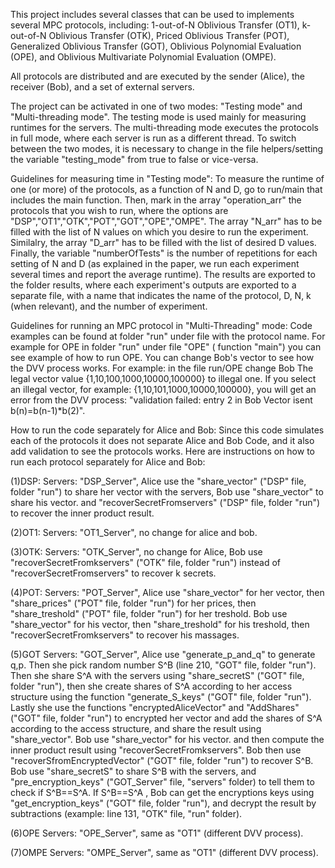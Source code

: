 This project includes several classes that can be used to implements several MPC protocols, including: 1-out-of-N Oblivious Transfer (OT1), k-out-of-N Oblivious Transfer (OTK), Priced Oblivious Transfer (POT), Generalized Oblivious Transfer (GOT), Oblivious Polynomial Evaluation (OPE), and Oblivious Multivariate Polynomial Evaluation (OMPE).

All protocols are distributed and are executed by the sender (Alice), the receiver (Bob), and a set of external servers.

The project can be activated in one of two modes: "Testing mode" and "Multi-threading mode".
The testing mode is used mainly for measuring runtimes for the servers.
The multi-threading mode executes the protocols in full mode, where each server is run as a different thread.
To switch between the two modes, it is necessary to change in the file helpers/setting the variable "testing_mode" from true to false or vice-versa.

Guidelines for measuring time in "Testing mode":
To measure the runtime of one (or more) of the protocols, as a function of N and D, go to run/main that includes the main function.
Then, mark in the array "operation_arr" the protocols that you wish to run, where the options are "DSP","OT1","OTK","POT","GOT","OPE","OMPE".
The array "N_arr" has to be filled with the list of N values on which you desire to run the experiment. 
Similalry, the array "D_arr" has to be filled with the list of desired D values.
Finally, the variable "numberOfTests" is the number of repetitions for each setting of N and D (as explained in the paper, we run each experiment several times and report the average runtime).
The results are exported to the folder results, where each experiment's outputs are exported to a separate file, with a name that indicates the name of the protocol, D, N, k (when relevant), and the number of experiment.  

Guidelines for running an MPC protocol in "Multi-Threading" mode:
Code examples can be found at folder "run" under file with the protocol name.
For example for OPE in folder "run" under file "OPE" ( function "main") you can see example of how to run OPE.
You can change Bob's vector to see how the DVV process works. For example: in the file run/OPE change Bob The legal vector value
{1,10,100,1000,10000,100000} to illegal one. If you select an illegal vector, for example: {1,10,101,1000,10000,100000}, you will get an error from the DVV process: "validation failed: entry 2 in Bob Vector isent b(n)=b(n-1)*b(2)".

How to run the code separately for Alice and Bob:
Since this code simulates each of the protocols it does not separate Alice and Bob Code, and it also add validation to see the protocols works. 
Here are instructions on how to run each protocol separately for Alice and Bob:

(1)DSP: Servers: "DSP_Server", Alice use the "share_vector" ("DSP" file, folder "run") to share her vector with the servers, Bob use "share_vector" to share his vector. and "recoverSecretFromservers" ("DSP" file, folder "run") to recover the inner product result.

(2)OT1: Servers: "OT1_Server", no change for alice and bob.

(3)OTK: Servers: "OTK_Server", no change for Alice, Bob use "recoverSecretFromkservers" ("OTK" file, folder "run") instead of "recoverSecretFromservers" to recover k secrets.

(4)POT: Servers: "POT_Server", Alice use "share_vector" for her vector, then "share_prices" ("POT" file, folder "run") for her prices, 
then "share_treshold" ("POT" file, folder "run") for her treshold. Bob use "share_vector" for his vector, then "share_treshold" for his treshold, then "recoverSecretFromkservers" to recover his massages.

(5)GOT  Servers: "GOT_Server", Alice use "generate_p_and_q" to generate q,p. Then she pick random number S^B (line 210, "GOT" file, folder "run"). Then she share S^A with the servers using "share_secretS" ("GOT" file, folder "run"), then she create shares of S^A according to her access structure using the function "generate_S_keys" ("GOT" file, folder "run"). Lastly she use the functions "encryptedAliceVector" and "AddShares" ("GOT" file, folder "run") to encrypted her vector and add the shares of S^A according to the access structure, and share the result using "share_vector". Bob use "share_vector" for his vector. and then compute the inner product result using "recoverSecretFromkservers". Bob then use "recoverSfromEncryptedVector" ("GOT" file, folder "run") to recover S^B. Bob use "share_secretS" to share S^B with the servers, and "pre_encryption_keys" ("GOT_Server" file, "servers" folder) to tell them to check if S^B==S^A. If S^B==S^A , Bob can get the encryptions keys using "get_encryption_keys" ("GOT" file, folder "run"), and decrypt the result by subtractions (example: line 131, "OTK" file, "run" folder).

(6)OPE  Servers: "OPE_Server",   same as "OT1" (different DVV process).

(7)OMPE Servers: "OMPE_Server",  same as "OT1" (different DVV process).			  
				  







